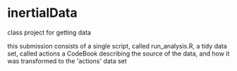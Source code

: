 inertialData
============

class project for getting data

this submission consists of a single script, called run_analysis.R,
a tidy data set, called actions
a CodeBook describing the source of the data, and how it was transformed to the 'actions' data set
